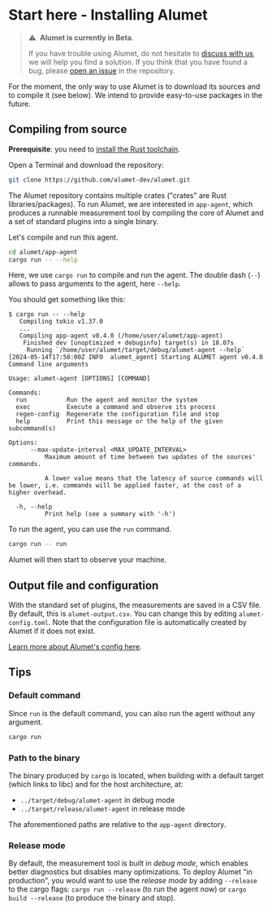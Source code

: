 # Start here - Installing Alumet

> ⚠️&nbsp;&nbsp;**Alumet is currently in Beta**.
>
> If you have trouble using Alumet, do not hesitate to [discuss with us](https://github.com/alumet-dev/alumet/discussions), we will help you find a solution.
> If you think that you have found a bug, please [open an issue](https://github.com/alumet-dev/alumet/issues) in the repository.

For the moment, the only way to use Alumet is to download its sources and to compile it (see below).
We intend to provide easy-to-use packages in the future.

## Compiling from source

**Prerequisite**: you need to [install the Rust toolchain](https://rustup.rs/).

Open a Terminal and download the repository:

```sh
git clone https://github.com/alumet-dev/alumet.git
```

The Alumet repository contains multiple crates ("crates" are Rust libraries/packages).
To run Alumet, we are interested in `app-agent`, which produces a runnable measurement tool by compiling the core of Alumet and a set of standard plugins into a single binary.

Let's compile and run this agent.
```sh
cd alumet/app-agent
cargo run -- --help
```

Here, we use `cargo run` to compile and run the agent. The double dash (`--`) allows to pass arguments to the agent, here `--help`.

You should get something like this:
```
$ cargo run -- --help
   Compiling tokio v1.37.0
   ...
   Compiling app-agent v0.4.0 (/home/user/alumet/app-agent)
    Finished dev [unoptimized + debuginfo] target(s) in 18.07s
     Running `/home/user/alumet/target/debug/alumet-agent --help`
[2024-05-14T17:58:00Z INFO  alumet_agent] Starting ALUMET agent v0.4.0
Command line arguments

Usage: alumet-agent [OPTIONS] [COMMAND]

Commands:
  run           Run the agent and monitor the system
  exec          Execute a command and observe its process
  regen-config  Regenerate the configuration file and stop
  help          Print this message or the help of the given subcommand(s)

Options:
      --max-update-interval <MAX_UPDATE_INTERVAL>
          Maximum amount of time between two updates of the sources' commands.
          
          A lower value means that the latency of source commands will be lower, i.e. commands will be applied faster, at the cost of a higher overhead.

  -h, --help
          Print help (see a summary with '-h')
```

To run the agent, you can use the `run` command.
```sh
cargo run -- run
```

Alumet will then start to observe your machine.

## Output file and configuration

With the standard set of plugins, the measurements are saved in a CSV file.
By default, this is `alumet-output.csv`. You can change this by editing `alumet-config.toml`. Note that the configuration file is automatically created by Alumet if it does not exist.

[Learn more about Alumet's config here](./config.md).

## Tips

### Default command

Since `run` is the default command, you can also run the agent without any argument.
```sh
cargo run
```

### Path to the binary

The binary produced by `cargo` is located, when building with a default target (which links to libc) and for the host architecture, at:
- `../target/debug/alumet-agent` in debug mode
- `../target/release/alumet-agent` in release mode

The aforementioned paths are relative to the `app-agent` directory.

### Release mode

By default, the measurement tool is built in _debug mode_, which enables better diagnostics but disables many optimizations.
To deploy Alumet "in production", you would want to use the _release mode_ by adding `--release` to the cargo flags:
`cargo run --release` (to run the agent now) or `cargo build --release` (to produce the binary and stop).
